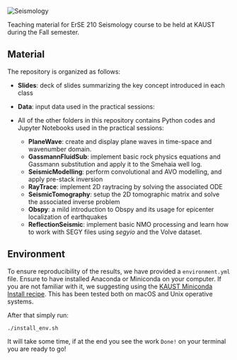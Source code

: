 ![Seismology](https://github.com/DIG-Kaust/Seismology/blob/main/logo.png)

Teaching material for ErSE 210 Seismology course to be held at KAUST during the Fall semester.

## Material

The repository is organized as follows:

- **Slides**: deck of slides summarizing the key concept introduced in each class
- **Data**: input data used in the practical sessions:
- All of the other folders in this repository contains Python codes and Jupyter Notebooks used in the practical sessions:

   - **PlaneWave**: create and display plane waves in time-space and wavenumber domain.
   - **GassmannFluidSub**: implement basic rock physics equations and Gassmann substitution and apply it to the Smehaia well log.
   - **SeismicModelling**: perform convolutional and AVO modelling, and apply pre-stack inversion
   - **RayTrace**: implement 2D raytracing by solving the associated ODE
   - **SeismicTomography**: setup the 2D tomographic matrix and solve the associated inverse problem
   - **Obspy**: a mild introduction to Obspy and its usage for epicenter localization of earthquakes
   - **ReflectionSeismic**: implement basic NMO processing and learn how to work with SEGY files using *segyio* and the Volve dataset.

## Environment

To ensure reproducibility of the results, we have provided a `environment.yml` file. Ensure to have installed Anaconda or Miniconda on your computer. If you are not familiar with it, we suggesting using the [KAUST Miniconda Install recipe](https://github.com/kaust-rccl/ibex-miniconda-install). This has been tested both on macOS and Unix operative systems.

After that simply run:
```
./install_env.sh
```
It will take some time, if at the end you see the work `Done!` on your terminal you are ready to go!
